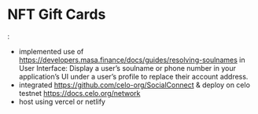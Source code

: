 # NFT Gift Cards

 : 

- implemented use of https://developers.masa.finance/docs/guides/resolving-soulnames in User Interface: Display a user’s soulname or phone number in your application’s UI under a user’s profile to replace their account address.
- integrated https://github.com/celo-org/SocialConnect & deploy on celo testnet https://docs.celo.org/network 
- host using vercel or netlify
